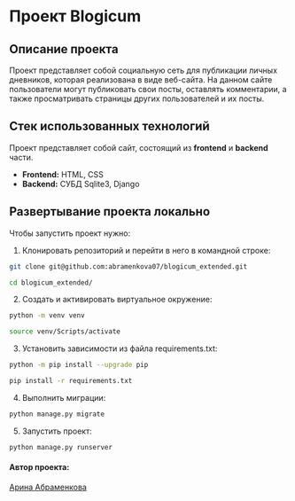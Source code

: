 #  Проект Blogicum

## Описание проекта

Проект представляет собой социальную сеть для публикации личных дневников, которая реализована в виде веб-сайта. На данном сайте пользователи могут публиковать свои посты, оставлять комментарии, а также просматривать страницы других пользователей и их посты.

## Стек использованных технологий

Проект представляет собой сайт, состоящий из **frontend** и **backend** части.
* **Frontend:** HTML, CSS
* **Backend:** СУБД Sqlite3, Django

## Развертывание проекта локально

Чтобы запустить проект нужно: <br>
1. Клонировать репозиторий и перейти в него в командной строке:
```bash
git clone git@github.com:abramenkova07/blogicum_extended.git
```
```bash
cd blogicum_extended/
```
2. Cоздать и активировать виртуальное окружение:
```bash
python -m venv venv
```
```bash
source venv/Scripts/activate
```
3. Установить зависимости из файла requirements.txt:
```bash
python -m pip install --upgrade pip
```
```bash
pip install -r requirements.txt
```
4. Выполнить миграции:
```bash
python manage.py migrate
```
5. Запустить проект:
```bash
python manage.py runserver
```
#### Автор проекта:
[Арина Абраменкова](https://github.com/abramenkova07)
